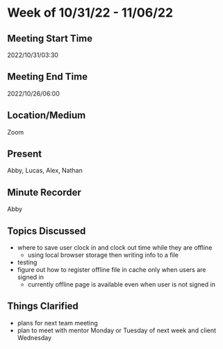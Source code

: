 # Week of 10/31/22 - 11/06/22

## Meeting Start Time
2022/10/31/03:30

## Meeting End Time
2022/10/26/06:00

## Location/Medium
Zoom

## Present
Abby, Lucas, Alex, Nathan

## Minute Recorder
Abby

## Topics Discussed
* where to save user clock in and clock out time while they are offline
  * using local browser storage then writing info to a file
* testing
* figure out how to register offline file in cache only when users are signed in
  * currently offline page is available even when user is not signed in

## Things Clarified
* plans for next team meeting
* plan to meet with mentor Monday or Tuesday of next week and client Wednesday

